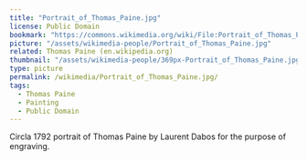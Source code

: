 ```yaml
---
title: "Portrait_of_Thomas_Paine.jpg"
license: Public Domain
bookmark: "https://commons.wikimedia.org/wiki/File:Portrait_of_Thomas_Paine.jpg"
picture: "/assets/wikimedia-people/Portrait_of_Thomas_Paine.jpg"
related: Thomas Paine (en.wikipedia.org)
thumbnail: "/assets/wikimedia-people/369px-Portrait_of_Thomas_Paine.jpg"
type: picture
permalink: /wikimedia/Portrait_of_Thomas_Paine.jpg/
tags:
  - Thomas Paine
  - Painting
  - Public Domain
---
```

Circla 1792 portrait of Thomas Paine by Laurent Dabos for the purpose of engraving.